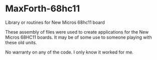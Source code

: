 # MaxForth-68hc11
Library or routines for New Micros 68hc11 board

These assembly of files were used to create applications for the New Micros 68HC11 boards. 
It may be of some use to someone playing with these old units.

No warranty on any of the code. I only know it worked for me.
